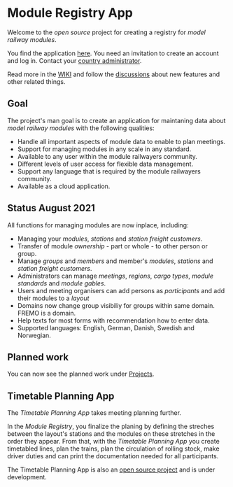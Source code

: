 # Module Registry App
Welcome to the *open source* project for creating a registry for *model railway modules*.

You find the application [here](https://moduleregistry.azurewebsites.net/).
You need an invitation to create an account and log in. Contact your [country administrator](https://moduleregistry.azurewebsites.net/contacts). 

Read more in the [WIKI](https://github.com/tellurianinteractive/Tellurian.Trains.ModulesRegistryApp/wiki) and
follow the [discussions](https://github.com/tellurianinteractive/Tellurian.Trains.ModulesRegistryApp/discussions) about new features and other related things.

## Goal
The project's man goal is to create an application 
for maintaning data about *model railway modules* with the following qualities:
- Handle all important aspects of module data to enable to plan meetings.
- Support for managing modules in any scale in any standard.
- Available to any user within the module railwayers community.
- Different levels of user access for flexible data management.
- Support any language that is required by the module railwayers community.
- Available as a cloud application.

## Status August 2021
All functions for managing modules are now inplace, including:
* Managing your *modules*, *stations* and *station freight customers*.
* Transfer of module *ownership* - part or whole - to other person or group.
* Manage *groups* and *members* and member's *modules*, *stations* and *station freight customers*.
* Administrators can manage *meetings*, *regions*, *cargo types*, *module standards* and *module gables*.
* Users and meeting organisers can add persons as *participants* and add their modules to a *layout*
* Domains now change group visibiliy for groups within same domain. FREMO is a domain.
* Help texts for most forms with recommendation how to enter data.
* Supported languages: English, German, Danish, Swedish and Norwegian.

## Planned work
You can now see the planned work under [Projects](https://github.com/tellurianinteractive/Tellurian.Trains.ModulesRegistryApp/projects/2). 

## Timetable Planning App
The *Timetable Planning App* takes meeting planning further.

In the *Module Registry*, you finalize the planing by defining the streches 
between the layout's stations and the modules on these stretches in the order they appear.
From that, with the *Timetable Planning App* you create timetabled lines, 
plan the trains, plan the circulation of rolling stock, make driver duties and can print the documentation needed for all participants.

The Timetable Planning App is also an [open source project](https://github.com/tellurianinteractive/Tellurian.Trains.TimetablePlanningApp) and is under development. 

